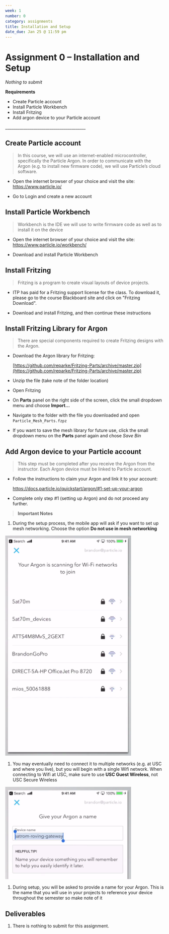 ```yaml
---
week: 1
number: 0
category: assignments
title: Installation and Setup
date_due: Jan 25 @ 11:59 pm
---
```


Assignment 0 – Installation and Setup
=====================================

*Nothing to submit*

**Requirements**

-   Create Particle account
-   Install Particle Workbench
-   Install Fritzing
-   Add argon device to your Particle account

\_______________________________________\_

Create Particle account
-----------------------

>   In this course, we will use an internet-enabled microcontroller,
>   specifically the Particle Argon. In order to communicate with the Argon
>   (e.g. to install new firmware code), we will use Particle’s cloud software.

-   Open the internet browser of your choice and visit the site:  
    <https://www.particle.io/>

-   Go to Login and create a new account

Install Particle Workbench
--------------------------

>   Workbench is the IDE we will use to write firmware code as well as to
>   install it on the device

-   Open the internet browser of your choice and visit the site:
    <https://www.particle.io/workbench/>

-   Download and install Particle Workbench

Install Fritzing
----------------

>   Fritzing is a program to create visual layouts of device projects.

-   ITP has paid for a Fritzing support license for the class. To download it, please go to the course Blackboard site and click on "Fritzing Download".

-   Download and install Fritzing, and then continue these instructions

Install Fritzing Library for Argon
----------------

>   There are special components required to create Fritzing designs with the Argon.

- Download the Argon library for Fritzing:

  [https://github.com/reparke/Fritzing-Parts/archive/master.zip](https://github.com/reparke/Fritzing-Parts/archive/master.zip)

- Unzip the file (take note of the folder location)

- Open Fritzing

- On **Parts** panel on the right side of the screen, click the small dropdown menu and choose **Import…**

- Navigate to the folder with the file you downloaded and open `Particle_Mesh_Parts.fzpz`

- If you want to save the mesh library for future use, click the small dropdown menu on the **Parts** panel again and chose *Save Bin*

Add Argon device to your Particle account
-----------------------------------------

>   This step must be completed after you receive the Argon from the instructor.
>   Each Argon device must be linked to Particle account.

-   Follow the instructions to claim your Argon and link it to your account:

    <https://docs.particle.io/quickstart/argon/#1-set-up-your-argon>

-   Complete only step \#1 (setting up Argon) and do not proceed any further.

>   **Important Notes**

1.  During the setup process, the mobile app will ask if you want to set up mesh
    networking. Choose the option **Do not use in mesh networking**

<img src="media/2e97c727fccb86d208d67eb123ae8450.png" alt="find wifi networks" style="width:400px" />

1.  You may eventually need to connect it to multiple networks (e.g. at USC and
    where you live), but you will begin with a single Wifi network. When
    connecting to Wifi at USC, make sure to use **USC Guest Wireless**, not USC
    Secure Wireless

<img src="media/b7fb87c14d438e943a6133b77d2743cc.png" alt="name the Argon" style="width:400px" />

1.  During setup, you will be asked to provide a name for your Argon. This is
    the name that you will use in your projects to reference your device
    throughout the semester so make note of it

Deliverables
------------

1.  There is nothing to submit for this assignment.
